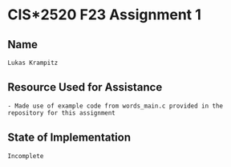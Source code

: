 # CIS*2520 F23 Assignment 1

## Name 

    Lukas Krampitz

## Resource Used for Assistance

    - Made use of example code from words_main.c provided in the repository for this assignment

## State of Implementation

    Incomplete
